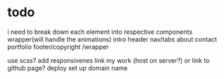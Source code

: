 # todo
i need to break down each element into respective components
wrapper(will handle the animations)
  intro
  header
  nav/tabs
    about
    contact
    portfolio
  footer/copyright
  /wrapper

use scss?
add responsivenes
link my work (host on server?) or link to github page?
deploy
set up domain name

